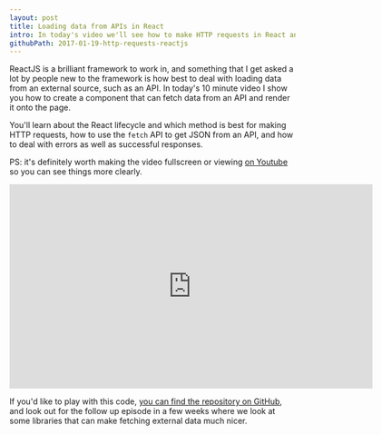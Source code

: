 ```yaml
---
layout: post
title: Loading data from APIs in React
intro: In today's video we'll see how to make HTTP requests in React and show data to the users. We'll see how to show a loading spinner, deal with success and error cases, and use the fetch API to make requests.
githubPath: 2017-01-19-http-requests-reactjs
---
```


ReactJS is a brilliant framework to work in, and something that I get asked a lot by people new to the framework is how best to deal with loading data from an external source, such as an API. In today's 10 minute video I show you how to create a component that can fetch data from an API and render it onto the page.

You'll learn about the React lifecycle and which method is best for making HTTP requests, how to use the `fetch` API to get JSON from an API, and how to deal with errors as well as successful responses.

PS: it's definitely worth making the video fullscreen or viewing [on Youtube](https://www.youtube.com/watch?v=MjavMX8fUAE) so you can see things more clearly.

<iframe width="640" height="360" src="https://www.youtube.com/embed/MjavMX8fUAE" frameborder="0" allowfullscreen></iframe>
<br />

If you'd like to play with this code, [you can find the repository on GitHub](https://github.com/javascript-playground/remote-data-react-screencasts), and look out for the follow up episode in a few weeks where we look at some libraries that can make fetching external data much nicer.
